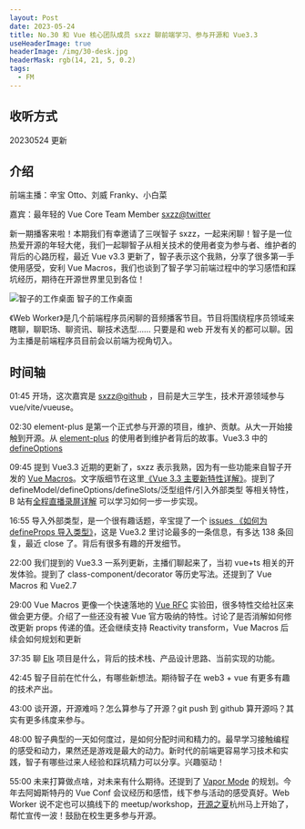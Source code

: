 ```yaml
---
layout: Post
date: 2023-05-24
title: No.30 和 Vue 核心团队成员 sxzz 聊前端学习、参与开源和 Vue3.3
useHeaderImage: true
headerImage: /img/30-desk.jpg
headerMask: rgb(14, 21, 5, 0.2)
tags:
  - FM
---
```


## 收听方式

20230524 更新

## 介绍

前端主播：辛宝 Otto、刘威 Franky、小白菜

嘉宾：最年轻的 Vue Core Team Member [sxzz@twitter](https://twitter.com/zhizijun)

新一期播客来啦！本期我们有幸邀请了三咲智子 sxzz，一起来闲聊！智子是一位热爱开源的年轻大佬，我们一起聊智子从相关技术的使用者变为参与者、维护者的背后的心路历程，最近 Vue v3.3 更新了，智子表示这个我熟，分享了很多第一手使用感受，安利 Vue Macros，我们也谈到了智子学习前端过程中的学习感悟和踩坑经历，期待在开源世界里见到各位！

![智子的工作桌面](/img/30-desk.jpg)
智子的工作桌面

《Web Worker》是几个前端程序员闲聊的音频播客节目。节目将围绕程序员领域来瞎聊，聊职场、聊资讯、聊技术选型...... 只要是和 web 开发有关的都可以聊。因为主播是前端程序员目前会以前端为视角切入。

## 时间轴

01:45 开场，这次嘉宾是 [sxzz@github](https://github.com/sxzz) ，目前是大三学生，技术开源领域参与 vue/vite/vueuse。

02:30 element-plus 是第一个正式参与开源的项目，维护、贡献。从大一开始接触到开源。从 [element-plus](https://github.com/element-plus/element-plus) 的使用者到维护者背后的故事。Vue3.3 中的 [defineOptions](https://vuejs.org/api/sfc-script-setup.html#defineoptions)

09:45 提到 Vue3.3 近期的更新了，sxzz 表示我熟，因为有一些功能来自智子开发的 [Vue Macros](https://github.com/sxzz/vue-macros)。文字版细节在这里[《Vue 3.3 主要新特性详解》](https://xlog.sxzz.moe/vue-3-3)。提到了 defineModel/defineOptions/defineSlots/泛型组件/引入外部类型 等相关特性，B 站有[全程直播录屏详解](https://space.bilibili.com/24679024/video) 可以学习如何一步一步实现。

16:55 导入外部类型，是一个很有趣话题，辛宝提了一个 [issues 《如何为 defineProps 导入类型》](https://github.com/vuejs/core/issues/4294)，这是 Vue3.2 里讨论最多的一条信息，有多达 138 条回复，最近 close 了。背后有很多有趣的开发细节。

22:00 我们提到的 Vue3.3 一系列更新，主播们聊起来了，当初 vue+ts 相关的开发体验。提到了 class-component/decorator 等历史写法。还提到了 Vue Macros 和 Vue2.7

29:00 Vue Macros 更像一个快速落地的 [Vue RFC](https://github.com/vuejs/rfcs) 实验田，很多特性交给社区来做会更方便。介绍了一些还没有被 Vue 官方吸纳的特性。讨论了是否消解如何修改更新 props 传递的值。还会继续支持 Reactivity transform，Vue Macros 后续会如何规划和更新

37:35 聊 [Elk](https://github.com/elk-zone) 项目是什么，背后的技术栈、产品设计思路、当前实现的功能。

42:45 智子目前在忙什么，有哪些新想法。期待智子在 web3 + vue 有更多有趣的技术产出。

43:00 谈开源，开源难吗？怎么算参与了开源？git push 到 github 算开源吗？其实有更多纬度来参与。

48:00 智子典型的一天如何度过，是如何分配时间和精力的。最早学习接触编程的感受和动力，果然还是游戏是最大的动力。新时代的前端更容易学习技术和实践，智子有哪些过来人经验和踩坑精力可以分享。兴趣驱动！

55:00 未来打算做点啥，对未来有什么期待。还提到了 [Vapor Mode](https://blog.vuejs.org/posts/2022-year-in-review) 的规划。今年去阿姆斯特丹的 Vue Conf 会议经历和感悟，线下参与活动的感受真好。Web Worker 说不定也可以搞线下的 meetup/workshop，[开源之夏](https://summer-ospp.ac.cn/)杭州马上开始了，帮忙宣传一波！鼓励在校生更多参与开源。

